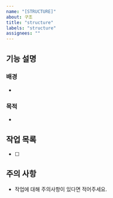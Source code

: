 ```yaml
---
name: "[STRUCTURE]"
about: 구조
title: "structure"
labels: "structure"
assignees: ""
---
```


## 기능 설명

### 배경

-

### 목적

-

## 작업 목록

- [ ]

## 주의 사항

- 작업에 대해 주의사항이 있다면 적어주세요.
